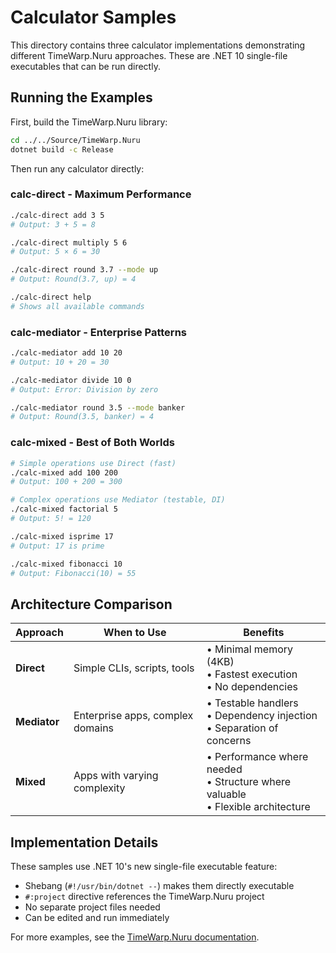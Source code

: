 # Calculator Samples

This directory contains three calculator implementations demonstrating different TimeWarp.Nuru approaches. These are .NET 10 single-file executables that can be run directly.

## Running the Examples

First, build the TimeWarp.Nuru library:
```bash
cd ../../Source/TimeWarp.Nuru
dotnet build -c Release
```

Then run any calculator directly:

### calc-direct - Maximum Performance
```bash
./calc-direct add 3 5
# Output: 3 + 5 = 8

./calc-direct multiply 5 6
# Output: 5 × 6 = 30

./calc-direct round 3.7 --mode up
# Output: Round(3.7, up) = 4

./calc-direct help
# Shows all available commands
```

### calc-mediator - Enterprise Patterns
```bash
./calc-mediator add 10 20
# Output: 10 + 20 = 30

./calc-mediator divide 10 0
# Output: Error: Division by zero

./calc-mediator round 3.5 --mode banker
# Output: Round(3.5, banker) = 4
```

### calc-mixed - Best of Both Worlds
```bash
# Simple operations use Direct (fast)
./calc-mixed add 100 200
# Output: 100 + 200 = 300

# Complex operations use Mediator (testable, DI)
./calc-mixed factorial 5
# Output: 5! = 120

./calc-mixed isprime 17
# Output: 17 is prime

./calc-mixed fibonacci 10
# Output: Fibonacci(10) = 55
```

## Architecture Comparison

| Approach | When to Use | Benefits |
|----------|-------------|----------|
| **Direct** | Simple CLIs, scripts, tools | • Minimal memory (4KB)<br>• Fastest execution<br>• No dependencies |
| **Mediator** | Enterprise apps, complex domains | • Testable handlers<br>• Dependency injection<br>• Separation of concerns |
| **Mixed** | Apps with varying complexity | • Performance where needed<br>• Structure where valuable<br>• Flexible architecture |

## Implementation Details

These samples use .NET 10's new single-file executable feature:
- Shebang (`#!/usr/bin/dotnet --`) makes them directly executable
- `#:project` directive references the TimeWarp.Nuru project
- No separate project files needed
- Can be edited and run immediately

For more examples, see the [TimeWarp.Nuru documentation](https://github.com/TimeWarpEngineering/timewarp-nuru).